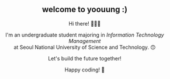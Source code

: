 <div align="center">


## welcome to yoouung   :)

Hi there! 🙋🏻‍♀️

I'm an undergraduate student majoring in _Information Technology Management_   
at Seoul National University of Science and Technology. 🙃

Let's build the future together!

Happy coding! 🚀

</div>

